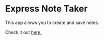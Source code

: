 # Express Note Taker

This app allows you to create and save notes.

Check it out [here.](https://intense-atoll-14903.herokuapp.com/)
